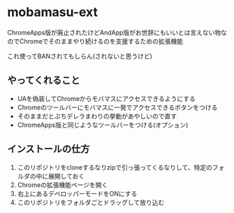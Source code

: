 # mobamasu-ext

ChromeApps版が廃止されたけどAndApp版がお世辞にもいいとは言えない物なのでChromeでそのままやり続けるのを支援するための拡張機能

これ使ってBANされてもしらん(されないと思うけど)

## やってくれること

* UAを偽装してChromeからモバマスにアクセスできるようにする
* Chromeのツールバーにモバマスに一発でアクセスできるボタンをつける
* そのままだとぷちデレラまわりの挙動があやしいので直す
* ChromeApps版と同じようなツールバーをつける(オプション)

## インストールの仕方

1. このリポジトリをcloneするなりzipで引っ張ってくるなりして、特定のフォルダの中に展開しておく
2. Chromeの拡張機能ページを開く
3. 右上にあるデベロッパーモードをONにする
4. このリポジトリをフォルダごとドラッグして放り込む